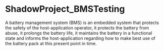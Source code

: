 # ShadowProject_BMSTesting
A battery management system (BMS) is an embedded system that protects the safety of the host-application operator, it protects the battery from abuse, it prolongs the battery life, it maintains the battery in a functional state and informs the host-application regarding how to make best use of the battery pack at this present point in time. 

